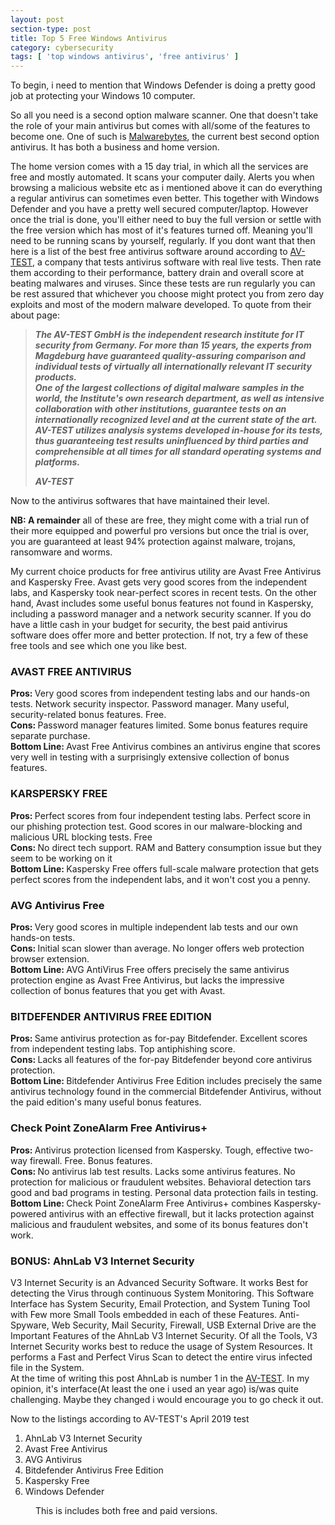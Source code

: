 ```yaml
---
layout: post
section-type: post
title: Top 5 Free Windows Antivirus
category: cybersecurity
tags: [ 'top windows antivirus', 'free antivirus' ]
---
```


<!-- wp:paragraph -->
<p>To begin, i need to mention that Windows Defender is doing a pretty good job at protecting your Windows 10 computer. </p>
<!-- /wp:paragraph -->

<!-- wp:paragraph -->
<p>So all you need is a second option malware scanner. One that doesn't take the role of your main antivirus but comes with all/some of the features to become one. One of such is <a href="https://www.malwarebytes.com/">Malwarebytes</a>, the current best second option antivirus. It has both a business and home version. </p>
<!-- /wp:paragraph -->

<!-- wp:paragraph -->
<p>The home version comes with a 15 day trial, in which all the services are free and mostly automated. It scans your computer daily. Alerts you when browsing a malicious website etc as i mentioned above it can do everything a regular antivirus can sometimes even better. This together with Windows Defender and you have a pretty well secured computer/laptop. However once the trial is done, you'll either need to buy the full version or settle with the free version which has most of it's features turned off. Meaning you'll need to be running scans by yourself, regularly. If you dont want that then here is a list of the best free antivirus software around according to <a href="https://www.av-test.org/en/">AV-TEST</a>, a company that tests antivirus software with real live tests. Then rate them according to their performance, battery drain and overall score at beating malwares and viruses. Since these tests are run regularly you can be rest assured that whichever you choose might protect you from zero day exploits and most of the modern malware developed. To quote from their about page:</p>
<!-- /wp:paragraph -->

<!-- wp:quote -->
<blockquote class="wp-block-quote"><p><em><strong>The AV-TEST GmbH is the independent research institute for IT  security from Germany. For more than 15 years, the experts from  Magdeburg have guaranteed quality-assuring comparison and individual  tests of virtually all internationally relevant IT security products.<br>One  of the largest collections of digital malware samples in the world, the  Institute's own research department, as well as intensive collaboration  with other institutions, guarantee tests on an internationally  recognized level and at the current state of the art. AV-TEST utilizes  analysis systems developed in-house for its tests, thus guaranteeing  test results uninfluenced by third parties and comprehensible at all  times for all standard operating systems and platforms. </strong></em></p><cite><strong>AV-TEST</strong></cite></blockquote>
<!-- /wp:quote -->

<!-- wp:paragraph -->
<p>Now to the antivirus softwares that have maintained their level.</p>
<!-- /wp:paragraph -->

<!-- wp:paragraph -->
<p><strong>NB: A remainder</strong> all of these are free, they might come with a trial run of their more equipped and powerful pro versions but once the trial is over, you are guaranteed at least 94% protection against malware, trojans, ransomware and worms.</p>
<!-- /wp:paragraph -->

<!-- wp:paragraph -->
<p> My current choice products for free antivirus utility  are Avast Free Antivirus and Kaspersky Free. Avast gets very good scores from the independent labs, and Kaspersky took near-perfect scores in  recent tests. On the other hand, Avast includes some useful bonus  features not found in Kaspersky, including a password manager  and a network security scanner. If you do have a little cash in your budget for security, the best paid antivirus software does offer more  and better protection. If not, try a few of these free tools and see  which one you like best. </p>
<!-- /wp:paragraph -->

<!-- wp:heading {"level":3} -->
<h3>AVAST FREE ANTIVIRUS</h3>
<!-- /wp:heading -->

<!-- wp:paragraph -->
<p><strong>Pros: </strong>Very  good scores from independent testing labs and our hands-on tests.  Network security inspector. Password manager. Many useful,  security-related bonus features. Free.<br><strong>Cons: </strong>Password manager features limited. Some bonus features require separate purchase.<br><strong>Bottom Line: </strong>Avast  Free Antivirus combines an antivirus engine that scores very well in  testing with a surprisingly extensive collection of bonus features.</p>
<!-- /wp:paragraph -->

<!-- wp:heading {"level":3} -->
<h3>KARSPERSKY FREE</h3>
<!-- /wp:heading -->

<!-- wp:paragraph -->
<p><strong>Pros: </strong>Perfect  scores from four independent testing labs. Perfect score in our  phishing protection test. Good scores in our malware-blocking and  malicious URL blocking tests. Free<br><strong>Cons: </strong>No direct tech support. RAM and Battery consumption issue but they seem to be working on it<br><strong>Bottom Line: </strong>Kaspersky  Free offers full-scale malware protection that gets perfect scores from  the independent labs, and it won't cost you a penny.</p>
<!-- /wp:paragraph -->

<!-- wp:heading {"level":3} -->
<h3>AVG Antivirus Free</h3>
<!-- /wp:heading -->

<!-- wp:paragraph -->
<p><strong>Pros: </strong>Very good scores in multiple independent lab tests and our own hands-on tests.<br><strong>Cons: </strong>Initial scan slower than average. No longer offers web protection browser extension.<br><strong>Bottom Line: </strong>AVG  AntiVirus Free offers precisely the same antivirus protection engine as  Avast Free Antivirus, but lacks the impressive collection of bonus  features that you get with Avast.</p>
<!-- /wp:paragraph -->

<!-- wp:heading {"level":3} -->
<h3>BITDEFENDER ANTIVIRUS FREE EDITION</h3>
<!-- /wp:heading -->

<!-- wp:paragraph -->
<p><strong>Pros: </strong>Same antivirus protection as for-pay Bitdefender. Excellent scores from independent testing labs. Top antiphishing score.<br><strong>Cons: </strong>Lacks all features of the for-pay Bitdefender beyond core antivirus protection.<br><strong>Bottom Line: </strong>Bitdefender  Antivirus Free Edition includes precisely the same antivirus technology  found in the commercial Bitdefender Antivirus, without the paid  edition's many useful bonus features.</p>
<!-- /wp:paragraph -->

<!-- wp:heading {"level":3} -->
<h3>Check Point ZoneAlarm Free Antivirus+</h3>
<!-- /wp:heading -->

<!-- wp:paragraph -->
<p><strong>Pros: </strong>Antivirus protection licensed from Kaspersky. Tough, effective two-way firewall. Free. Bonus features.<br><strong>Cons: </strong>No  antivirus lab test results. Lacks some antivirus features. No  protection for malicious or fraudulent websites. Behavioral detection  tars good and bad programs in testing. Personal data protection fails in  testing.<br><strong>Bottom Line: </strong>Check  Point ZoneAlarm Free Antivirus+ combines Kaspersky-powered antivirus  with an effective firewall, but it lacks protection against malicious  and fraudulent websites, and some of its bonus features don't work.</p>
<!-- /wp:paragraph -->

<!-- wp:heading {"level":3} -->
<h3>BONUS: AhnLab V3 Internet Security</h3>
<!-- /wp:heading -->

<!-- wp:paragraph -->
<p> V3 Internet Security  is an Advanced Security Software. It works Best for detecting the Virus  through continuous System Monitoring. This Software Interface has  System Security, Email Protection, and System Tuning Tool with Few more  Small Tools embedded in each of these Features. Anti-Spyware, Web  Security, Mail Security, Firewall, USB External Drive are the Important  Features of the AhnLab V3 Internet Security. Of all the Tools, V3  Internet Security works best to reduce the usage of System Resources. It  performs a Fast and Perfect Virus Scan to detect the entire virus  infected file in the System. <br>At the time of writing this post AhnLab is number 1 in the <a href="https://www.av-test.org/en/">AV-TEST</a>. In my opinion, it's interface(At least the one i used an year ago) is/was quite challenging. Maybe they changed i would encourage you to go check it out. </p>
<!-- /wp:paragraph -->

<!-- wp:paragraph -->
<p>Now to the listings according to AV-TEST's April 2019 test</p>
<!-- /wp:paragraph -->

<!-- wp:list {"ordered":true} -->
<ol><li>AhnLab V3 Internet Security</li><li>Avast Free Antivirus</li><li>AVG Antivirus</li><li>Bitdefender Antivirus Free Edition</li><li>Kaspersky Free</li><li>Windows Defender</li></ol>
<!-- /wp:list -->

<!-- wp:image {"id":1842} -->
<figure class="wp-block-image"><img src="https://ajulusthoughts.files.wordpress.com/2019/06/annotation-2019-06-05-172130.png" alt="" class="wp-image-1842" /><figcaption>This is includes both free and paid versions.</figcaption></figure>
<!-- /wp:image -->
